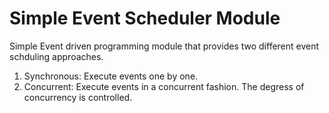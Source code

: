 # Simple Event Scheduler Module
Simple Event driven programming module that provides two different event schduling approaches. 

1. Synchronous: Execute events one by one.
2. Concurrent: Execute events in a concurrent fashion. The degress of concurrency is controlled.